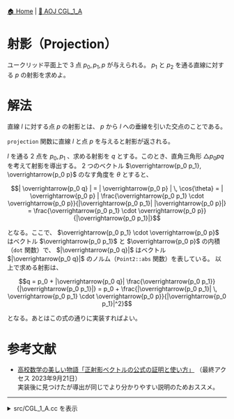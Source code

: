 [🏠 Home](../../README.md) | [🔗 AOJ CGL_1_A](https://onlinejudge.u-aizu.ac.jp/courses/library/4/CGL/1/CGL_1_A)

# 射影（Projection）
ユークリッド平面上で 3 点 $p_0, p_1, p$ が与えられる。 $p_1$ と $p_2$ を通る直線に対する $p$ の射影を求めよ。

# 解法
直線 $l$ に対する点 $p$ の射影とは、 $p$ から $l$ への垂線を引いた交点のことである。

`projection` 関数に直線 $l$ と点 $p$ を与えると射影が返される。  

$l$ を通る 2 点を $p_0, p_1$ 、求める射影を $q$ とする。このとき、直角三角形 $\triangle p_0 p q$ を考えて射影を導出する。
2 つのベクトル $\overrightarrow{p_0 p_1}, \overrightarrow{p_0 p}$ のなす角度を $\theta$ とすると、  

```math
| \overrightarrow{p_0 q} | = | \overrightarrow{p_0 p} | \, \cos{\theta} = | \overrightarrow{p_0 p} | \frac{\overrightarrow{p_0 p_1} \cdot \overrightarrow{p_0 p}}{|\overrightarrow{p_0 p_1}| |\overrightarrow{p_0 p}|}  = \frac{\overrightarrow{p_0 p_1} \cdot \overrightarrow{p_0 p}}{|\overrightarrow{p_0 p_1}|}
```

となる。ここで、 $\overrightarrow{p_0 p_1} \cdot \overrightarrow{p_0 p}$ はベクトル $\overrightarrow{p_0 p_1}$ と $\overrightarrow{p_0 p}$ の内積（`dot` 関数）で、 $|\overrightarrow{p_0 q}|$ はベクトル $|\overrightarrow{p_0 q}|$ のノルム（`Point2::abs` 関数）を表している。  以上で求める射影は、

```math
q = p_0 + |\overrightarrow{p_0 q}| \frac{\overrightarrow{p_0 p_1}}{|\overrightarrow{p_0 p_1}|} = p_0 + \frac{|\overrightarrow{p_0 p_1}| \, \overrightarrow{p_0 p_1} \cdot \overrightarrow{p_0 p}}{|\overrightarrow{p_0 p_1}|^2}
```

となる。あとはこの式の通りに実装すればよい。


# 参考文献
- [高校数学の美しい物語「正射影ベクトルの公式の証明と使い方」](https://manabitimes.jp/math/933) （最終アクセス 2023年9月21日）  
  実装後に見つけたが導出が同じでより分かりやすい説明のためおススメ。


----------------------------------------------------------------------------------------------------------------------------------------------

<details>
<summary>src/CGL_1_A.cc を表示</summary>

```cpp
#include <iostream>
#include <iomanip>
#include <cmath>
#include <array>
#include <cassert>

using Real = double;

constexpr Real EPS = 1e-10;
const Real PI = acos(static_cast<Real>(-1.0)); // GCC 4.6.1 以上で acos() は constexpr の場合がある

inline int sign(Real a) { return (a < -EPS) ? -1 : (a > EPS) ? +1 : 0; }
inline bool eq(Real a, Real b)  { return sign(a - b) == 0; }  // a = b
inline bool neq(Real a, Real b) { return !eq(a, b); }         // a != b
inline bool lt(Real a, Real b)  { return sign(a - b) == -1; } // a < b
inline bool leq(Real a, Real b) { return sign(a - b) <= 0; }  // a <= b
inline bool gt(Real a, Real b)  { return sign(a - b) == 1; }  // a > b
inline bool geq(Real a, Real b) { return sign(a - b) >= 0; }  // a >= b

// change between degree and radian
inline Real to_radian(const Real degree) { return degree * PI / 180.0; }
inline Real to_degree(const Real radian) { return radian * 180.0 / PI; }

/**
 * Point in two dimensional
 */
struct Point2 {
    Real x{0.0}, y{0.0};

    explicit Point2() {}
    Point2(Real x, Real y) : x(x), y(y) {}

    // Arithmetic operator between Point2s
    Point2 operator+(const Point2 &rhs) const { return Point2(x + rhs.x, y + rhs.y); }
    Point2 operator-(const Point2 &rhs) const { return Point2(x - rhs.x, y - rhs.y); }
    Point2 operator*(const Point2 &rhs) const { // cross product between Point2s
        return Point2(x * rhs.x - y * rhs.y, x * rhs.y + y * rhs.x);
    }

    // Unary operator and compound assignment operator
    Point2 operator-() const { return {-x, -y}; }
    Point2& operator+=(const Point2 &rhs) { return *this = *this + rhs; }
    Point2& operator-=(const Point2 &rhs) { return *this = *this - rhs; }

    // Arithmetic operator between Point2 and Real
    Point2 operator*(Real rhs) const { return Point2(x * rhs, y * rhs); }
    Point2 operator/(Real rhs) const { return Point2(x / rhs, y / rhs); }

    // Comparison operation
    bool operator==(const Point2 &rhs) const { return eq(x, rhs.x) && eq(y, rhs.y); }
    bool operator!=(const Point2 &rhs) const { return neq(x, rhs.x) || neq(y, rhs.y); }
    bool operator<(const Point2 &rhs) const { return lt(x, rhs.x) || (eq(x, rhs.x) && lt(y, rhs.y)); }
    bool operator>(const Point2 &rhs) const { return gt(x, rhs.x) || (eq(x, rhs.x) && gt(y, rhs.y)); }

    // Other operator
    // ユークリッド距離を返す
    Real abs(void) const { return std::hypot(x, y); }

    // ユークリッド距離の二乗を返す
    Real abs2(void) const { return x * x + y * y; }

    // 単位はラジアンで範囲 [-PI, PI] で x 軸の正の方向となす角度を返す
    // atan2(y, x) は y / x の逆正接を返す（arctan(y / x)）
    // atan(z) と異なりどの象限に属しているか分かるので正しい符号を返す
    Real arg(void) const { return atan2(y, x); }

    // 内積
    Real dot(const Point2 &rhs) const { return x * rhs.x + y * rhs.y; }

    // 原点を中心に反時計回りに90度回転する
    Point2 rotate90(void) { return *this = Point2(-y, x); }

    // 原点を中心に反時計回りに angle [rad] だけ回転する
    void rotate(Real angle) {
            *this = Point2(cos(angle) * x - sin(angle) * y, sin(angle) * x + cos(angle) * y);
    }
};

Point2 operator*(Real a, Point2 p) { return p * a; }

// Output and input of a Point2
std::ostream& operator<<(std::ostream &os, const Point2 &p) { return os << p.x << ' ' << p.y; }
std::istream& operator>>(std::istream &is, Point2 &p) { return is >> p.x >> p.y; }

// ベクトル p1 と p2 の内積： dot(p1, p2) = |a| |b| cos(theta)
inline Real dot(const Point2 &p1, const Point2 &p2) { return p1.x * p2.x + p1.y * p2.y; }


/**
 * Line in two dimensional
 */
class Line : public std::array<Point2, 2> {
public:
    explicit Line() {}
    Line(const Point2 &p1, const Point2 &p2) {
        (*this)[0] = p1;
        (*this)[1] = p2;
    }
};

// Input and output of a Line
std::istream& operator>>(std::istream &is, Line &l) { return is >> l[0] >> l[1]; }
std::ostream& operator<<(std::ostream &os, const Line &l) { return os << l[0] << ' ' << l[1]; }

/**
 * Intersection testing
 */
Point2 projection(const Line &l, const Point2 &p) {
    Point2 dir = l[1] - l[0];
    Real t = dot(p - l[0], dir) / dir.abs2();
    return l[0] + dir * t;
}


int main() {
    std::cout << std::fixed << std::setprecision(10);
    std::cin.tie(0); std::ios::sync_with_stdio(false);

    Line line;
    std::cin >> line;

    unsigned int q;
    std::cin >> q;

    for (unsigned int i = 0; i < q; ++i) {
        Point2 p;
        std::cin >> p;
        
        std::cout << projection(line, p) << "\n";
    }

    return 0;
}
```

</details>
